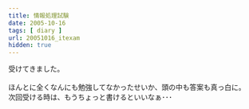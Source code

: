 ```yaml
---
title: 情報処理試験
date: 2005-10-16
tags: [ diary ]
url: 20051016_itexam
hidden: true
---
```

受けてきました。<br />
<br />
ほんとに全くなんにも勉強してなかったせいか、頭の中も答案も真っ白に。<br />
次回受ける時は、もうちょっと書けるといいなぁ･･･
